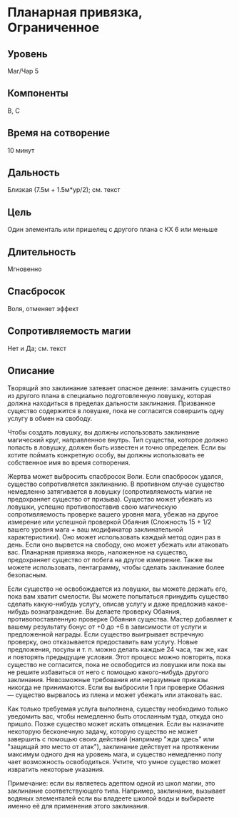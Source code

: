 # Планарная привязка, Ограниченное

## Уровень
Маг/Чар 5
## Компоненты
В, С
## Время на сотворение
10 минут
## Дальность
Близкая (7.5м + 1.5м*ур/2); см. текст
## Цель
Один элементаль или пришелец с другого плана с КХ 6 или меньше
## Длительность
Мгновенно
## Спасбросок
Воля, отменяет эффект
## Сопротивляемость магии
Нет и Да; см. текст
## Описание
Творящий это заклинание затевает опасное деяние: заманить существо из другого плана в специально подготовленную ловушку, которая должна находиться в пределах дальности заклинания. Призванное существо содержится в ловушке, пока не согласится совершить одну услугу в обмен на свободу.

Чтобы создать ловушку, вы должны использовать заклинание магический круг, направленное внутрь. Тип существа, которое должно попасть в ловушку, должен быть известен и точно определен. Если вы хотите поймать конкретную особу, вы должны использовать ее собственное имя во время сотворения.

Жертва может выбросить спасбросок Воли. Если спасбросок удался, существо сопротивляется заклинанию. В противном случае существо немедленно затягивается в ловушку (сопротивляемость магии не предохраняет существо от призыва). Существо может убежать из ловушки, успешно противопоставив свою магическую сопротивляемость проверке вашего уровня мага, убежав на другое измерение или успешной проверкой Обаяния (Сложность 15 + 1/2 вашего уровня мага + ваш модификатор заклинательной характеристики). Оно может использовать каждый метод один раз в день. Если оно вырвется на свободу, оно может убежать или атаковать вас. Планарная привязка якорь, наложенное на существо, предохраняет существо от побега на другое измерение. Также вы можете использовать, пентаграмму, чтобы сделать заклинание более безопасным.

Если существо не освобождается из ловушки, вы можете держать его, пока вам хватит смелости. Вы можете попытаться принудить существо сделать какую-нибудь услугу, описав услугу и даже предложив какое-нибудь вознаграждение. Вы делаете проверку Обаяния, противопоставленную проверке Обаяния существа. Мастер добавляет к вашему результату бонус от +0 до +6 в зависимости от услуги и предложенной награды. Если существо выигрывает встречную проверку, оно отказывается предоставить вам услугу. Новые предложения, посулы и т. п. можно делать каждые 24 часа, так же, как и повторять предыдущие условия. Этот процесс можно повторять, пока существо не согласится, пока не освободится из ловушки или пока вы не решите избавиться от него с помощью какого-нибудь другого заклинания. Невозможные требования или неразумные приказы никогда не принимаются. Если вы выбросили 1 при проверке Обаяния — существо вырвалось из плена и может убежать или атаковать вас.

Как только требуемая услуга выполнена, существу необходимо только уведомить вас, чтобы немедленно быть отосланным туда, откуда оно пришло. Позже существо может искать отмщения. Если вы назначите некоторую бесконечную задачу, которую существо не может завершить с помощью своих действий (например "жди здесь" или "защищай это место от атак"), заклинание действует на протяжении максимум одного дня на уровень мага, и существо немедленно полу чает возможность освободиться. Учтите, что умное существо может извратить некоторые указания.

Примечание: если вы являетесь адептом одной из школ магии, это заклинание соответствующего типа. Например, заклинание, вызывает водяных элементалей если вы владеете школой воды и выбираете именно её для применения этого заклинания.